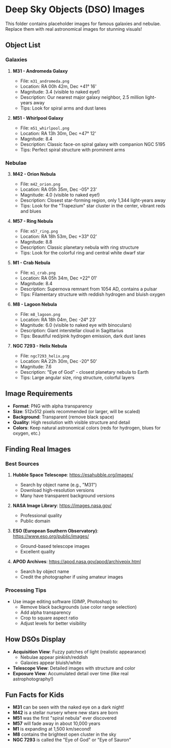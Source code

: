 # Deep Sky Objects (DSO) Images

This folder contains placeholder images for famous galaxies and nebulae. Replace them with real astronomical images for stunning visuals!

## Object List

### Galaxies

1. **M31 - Andromeda Galaxy**
   - File: `m31_andromeda.png`
   - Location: RA 00h 42m, Dec +41° 16'
   - Magnitude: 3.4 (visible to naked eye!)
   - Description: Our nearest major galaxy neighbor, 2.5 million light-years away
   - Tips: Look for spiral arms and dust lanes

2. **M51 - Whirlpool Galaxy**
   - File: `m51_whirlpool.png`
   - Location: RA 13h 30m, Dec +47° 12'
   - Magnitude: 8.4
   - Description: Classic face-on spiral galaxy with companion NGC 5195
   - Tips: Perfect spiral structure with prominent arms

### Nebulae

3. **M42 - Orion Nebula**
   - File: `m42_orion.png`
   - Location: RA 05h 35m, Dec -05° 23'
   - Magnitude: 4.0 (visible to naked eye!)
   - Description: Closest star-forming region, only 1,344 light-years away
   - Tips: Look for the "Trapezium" star cluster in the center, vibrant reds and blues

4. **M57 - Ring Nebula**
   - File: `m57_ring.png`
   - Location: RA 18h 53m, Dec +33° 02'
   - Magnitude: 8.8
   - Description: Classic planetary nebula with ring structure
   - Tips: Look for the colorful ring and central white dwarf star

5. **M1 - Crab Nebula**
   - File: `m1_crab.png`
   - Location: RA 05h 34m, Dec +22° 01'
   - Magnitude: 8.4
   - Description: Supernova remnant from 1054 AD, contains a pulsar
   - Tips: Filamentary structure with reddish hydrogen and bluish oxygen

6. **M8 - Lagoon Nebula**
   - File: `m8_lagoon.png`
   - Location: RA 18h 04m, Dec -24° 23'
   - Magnitude: 6.0 (visible to naked eye with binoculars)
   - Description: Giant interstellar cloud in Sagittarius
   - Tips: Beautiful red/pink hydrogen emission, dark dust lanes

7. **NGC 7293 - Helix Nebula**
   - File: `ngc7293_helix.png`
   - Location: RA 22h 30m, Dec -20° 50'
   - Magnitude: 7.6
   - Description: "Eye of God" - closest planetary nebula to Earth
   - Tips: Large angular size, ring structure, colorful layers

## Image Requirements

- **Format**: PNG with alpha transparency
- **Size**: 512x512 pixels recommended (or larger, will be scaled)
- **Background**: Transparent (remove black space)
- **Quality**: High resolution with visible structure and detail
- **Colors**: Keep natural astronomical colors (reds for hydrogen, blues for oxygen, etc.)

## Finding Real Images

### Best Sources

1. **Hubble Space Telescope**: https://esahubble.org/images/
   - Search by object name (e.g., "M31")
   - Download high-resolution versions
   - Many have transparent background versions

2. **NASA Image Library**: https://images.nasa.gov/
   - Professional quality
   - Public domain

3. **ESO (European Southern Observatory)**: https://www.eso.org/public/images/
   - Ground-based telescope images
   - Excellent quality

4. **APOD Archives**: https://apod.nasa.gov/apod/archivepix.html
   - Search by object name
   - Credit the photographer if using amateur images

### Processing Tips

- Use image editing software (GIMP, Photoshop) to:
  - Remove black backgrounds (use color range selection)
  - Add alpha transparency
  - Crop to square aspect ratio
  - Adjust levels for better visibility

## How DSOs Display

- **Acquisition View**: Fuzzy patches of light (realistic appearance)
  - Nebulae appear pinkish/reddish
  - Galaxies appear bluish/white
- **Telescope View**: Detailed images with structure and color
- **Exposure View**: Accumulated detail over time (like real astrophotography!)

## Fun Facts for Kids

- **M31** can be seen with the naked eye on a dark night!
- **M42** is a stellar nursery where new stars are born
- **M51** was the first "spiral nebula" ever discovered
- **M57** will fade away in about 10,000 years
- **M1** is expanding at 1,500 km/second!
- **M8** contains the brightest open cluster in the sky
- **NGC 7293** is called the "Eye of God" or "Eye of Sauron"



